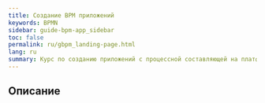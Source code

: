 ```yaml
---
title: Создание BPM приложений
keywords: BPMN
sidebar: guide-bpm-app_sidebar
toc: false
permalink: ru/gbpm_landing-page.html
lang: ru
summary: Курс по созданию приложений с процессной составляющей на платформе Flexberry.
---
```


## Описание
